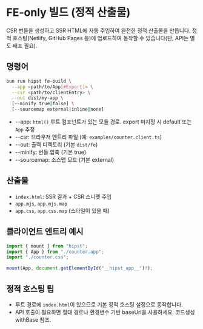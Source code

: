 # FE-only 빌드 (정적 산출물)

CSR 번들을 생성하고 SSR HTML에 자동 주입하여 완전한 정적 산출물을 만듭니다. 정적 호스팅(Netlify, GitHub Pages 등)에 업로드하여 동작할 수 있습니다(단, API는 별도 배포 필요).

## 명령어
```bash
bun run hipst fe-build \
  --app <path/to/App[#Export]> \
  --csr <path/to/clientEntry> \
  --out dist/my-app \
  [--minify true|false] \
  [--sourcemap external|inline|none]
```

- --app: `html()` 루트 컴포넌트가 있는 모듈 경로. export 미지정 시 default 또는 `App` 추정
- --csr: 브라우저 엔트리 파일 (예: `examples/counter.client.ts`)
- --out: 출력 디렉토리 (기본 `dist/fe`)
- --minify: 번들 압축 (기본 true)
- --sourcemap: 소스맵 모드 (기본 external)

## 산출물
- `index.html`: SSR 결과 + CSR 스니펫 주입
- `app.mjs`, `app.mjs.map`
- `app.css`, `app.css.map` (스타일이 있을 때)

## 클라이언트 엔트리 예시
```ts
import { mount } from "hipst";
import { App } from "./counter.app";
import "./counter.css";

mount(App, document.getElementById("__hipst_app__")!);
```

## 정적 호스팅 팁
- 루트 경로에 `index.html`이 있으므로 기본 정적 호스팅 설정으로 동작합니다.
- API 호출이 필요하면 절대 경로나 환경변수 기반 baseUrl을 사용하세요. 코드생성 withBase 참조.
